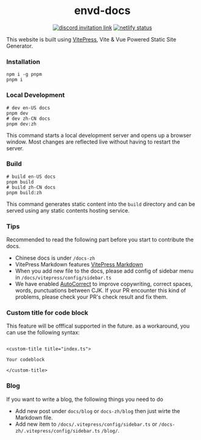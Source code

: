 <div align="center">
<h1>envd-docs</h1>
</div>

<p align=center>
<a href="https://discord.gg/KqswhpVgdU"><img alt="discord invitation link" src="https://img.shields.io/discord/974584200327991326?label=discord&style=social"></a>
<a href="https://app.netlify.com/sites/envd/deploys"><img alt="netlify status" src="https://api.netlify.com/api/v1/badges/535ba0bd-b9fa-43b4-a8b2-ce2fbfa3a424/deploy-status"></a>
</p>

This website is built using [VitePress](https://vitepress.vuejs.org/), Vite & Vue Powered Static Site Generator.

### Installation

```shell
npm i -g pnpm
pnpm i
```

### Local Development

```shell
# dev en-US docs
pnpm dev
# dev zh-CN docs
pnpm dev:zh
```

This command starts a local development server and opens up a browser window. Most changes are reflected live without having to restart the server.

### Build

```shell
# build en-US docs
pnpm build
# build zh-CN docs
pnpm build:zh
```

This command generates static content into the `build` directory and can be served using any static contents hosting service.

### Tips

Recommended to read the following part before you start to contribute the docs.

- Chinese docs is under `/docs-zh`
- VitePress Markdown features [VitePress Markdown](https://vitepress.vuejs.org/guide/markdown.html)
- When you add new file to the docs, please add config of sidebar menu in `/docs/vitepress/config/sidebar.ts`
- We have enabled [AutoCorrect](https://github.com/huacnlee/autocorrect) to improve copywriting, correct spaces, words, punctuations between CJK. If your PR encounter this kind of problems, please check your PR's check result and fix them.

### Custom title for code block

This feature will be offfical supported in the future.
as a workaround, you can use the following syntax:
```vue

<custom-title title="index.ts">

Your codeblock

</custom-title>

```

### Blog

If you want to write a blog, the following things you need to do
- Add new post under `docs/blog` or `docs-zh/blog` then just wirte the Markdown file.
- Add new item to `/docs/.vitepress/config/sidebar.ts` or `/docs-zh/.vitepress/config/sidebar.ts` `/blog/`.
